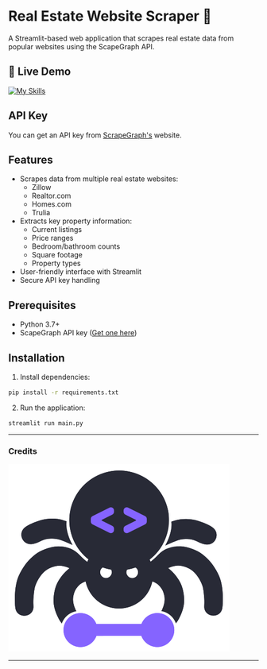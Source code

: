 # Real Estate Website Scraper 🏡

A Streamlit-based web application that scrapes real estate data from popular websites using the ScapeGraph API.

## 🚀 Live Demo
[![My Skills](https://skillicons.dev/icons?i=react)](https://house-scraper-scrapegraph.streamlit.app)

## API Key

You can get an API key from [ScrapeGraph's](https://dashboard.scrapegraphai.com) website.

## Features

- Scrapes data from multiple real estate websites:
  - Zillow
  - Realtor.com
  - Homes.com
  - Trulia
- Extracts key property information:
  - Current listings
  - Price ranges
  - Bedroom/bathroom counts
  - Square footage
  - Property types
- User-friendly interface with Streamlit
- Secure API key handling

## Prerequisites

- Python 3.7+
- ScapeGraph API key ([Get one here](https://scrapegraph.com))

## Installation

1. Install dependencies:
```bash
pip install -r requirements.txt
```

2. Run the application:
```bash
streamlit run main.py
```

***
### Credits

![ScrapeGraph](assets/scrapegraphai_logo.png)
***